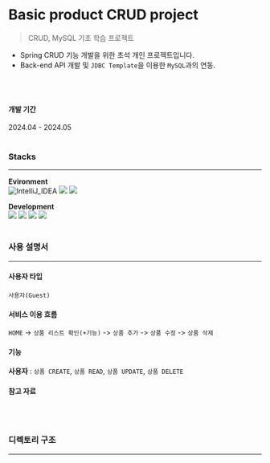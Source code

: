 # Basic product CRUD project
> CRUD, MySQL 기초 학습 프로젝트

- Spring CRUD 기능 개발을 위한 초석 개인 프로젝트입니다.
- Back-end API 개발 및 `JDBC Template`을 이용한 `MySQL`과의 연동.
<br>
<br>


#### 개발 기간
2024.04 - 2024.05
<br>
<br>


### Stacks
---
**Evironment** <br>
<img src="https://img.shields.io/badge/IntelliJ_IDEA-000000?style=for-the-badge&amp;logo=IntelliJ%20IDEA&amp;logoColor=white" alt="IntelliJ_IDEA">
<img src="https://img.shields.io/badge/Git-F05032?style=for-the-badge&logo=Git&logoColor=white">   <!-- Git -->
<img src="https://img.shields.io/badge/Github-181717?style=for-the-badge&logo=GitHub&logoColor=white">   <!-- Github -->

**Development** <br>
<img src="https://img.shields.io/badge/java-007396?style=for-the-badge&logo=OpenJDK&logoColor=white">   <!-- Java -->
<img src="https://img.shields.io/badge/Spring-6DB33F?style=for-the-badge&logo=Spring&logoColor=white">  <!-- Spring -->
<img src="https://img.shields.io/badge/springboot-6DB33F?style=for-the-badge&logo=springboot&logoColor=white">  <!-- Spring boot -->
<img src="https://img.shields.io/badge/MySQL-4479A1?style=for-the-badge&logo=MySQL&logoColor=white">   <!-- MySQL -->
<br>
<br>


### 사용 설명서
---
  #### 사용자 타입
  `사용자(Guest)`
  #### 서비스 이용 흐름
  `HOME` -> `상품 리스트 확인(+기능)` -> `상품 추가` -> `상품 수정` -> `상품 삭제`
  #### 기능
  **사용자** : `상품 CREATE`, `상품 READ`, `상품 UPDATE`, `상품 DELETE` <br>
  #### 참고 자료
<br>
<br>


### 디렉토리 구조
---

<br>
